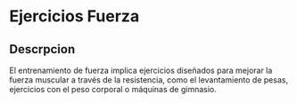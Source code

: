 # Ejercicios Fuerza

## Descrpcion 
El entrenamiento de fuerza implica ejercicios diseñados para mejorar la fuerza muscular a través de la resistencia, como el levantamiento de pesas, ejercicios con el peso corporal o máquinas de gimnasio.